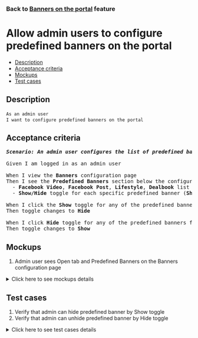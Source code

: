 ### Back to [Banners on the portal](../../) feature

# Allow admin users to configure predefined banners on the portal

- [Description](#description)
- [Acceptance criteria](#acceptance-criteria)
- [Mockups](#mockups)
- [Test cases](#test-cases)

## Description

    As an admin user
    I want to configure predefined banners on the portal

## Acceptance criteria

<pre>
<b><i>Scenario: An admin user configures the list of predefined banners</i></b>

Given I am logged in as an admin user

When I view the <b>Banners</b> configuration page
Then I see the <b>Predefined Banners</b> section below the configurable banners section with the following:
  - <b>Facebook Video</b>, <b>Facebook Post</b>, <b>Lifestyle</b>, <b>Dealbook</b> list of predefined banners
  - <b>Show/Hide</b> toggle for each specific predefined banner (<b>Show</b> is on by default)

When I click the <b>Show</b> toggle for any of the predefined banner from the list
Then toggle changes to <b>Hide</b>

When I click <b>Hide</b> toggle for any of the predefined banners from the list
Then toggle changes to <b>Show</b>
</pre>

## Mockups

1. Admin user sees Open tab and Predefined Banners on the Banners configuration page

<details>
  <summary>Click here to see mockups details</summary>

**1. Admin user sees Open tab and Predefined Banners on the Banners configuration page:**

![Admin user sees Open tab and Predefined Banners on the Banners configuration page](/products/sport_news_portal/web_application_features/banners/images/banners_open_tab.png)

</details>

## Test cases

1. Verify that admin can hide predefined banner by Show toggle
2. Verify that admin can unhide predefined banner by Hide toggle

<details>
  <summary>Click here to see test cases details</summary>

### **#1. Verify that admin can hide predefined banner by Show toggle**

|Preconditions|Steps|Expected result
--------------|-----|----------
|- Log in by admin account</br>- Go to the <b>Banners</b> configuration page|1) Click <b>Show</b> toggle to hide any predefined banner from the list</br>2) Log out by admin account</br>3) Log in by user account</br>4) Check if the hidden predefined banner is not visible for the site user|1) Toggle changed to <b>Hide</b></br>4) The hidden predefined banner is not shown|

### **#2. Verify that admin can unhide predefined banner by Hide toggle**

|Preconditions|Steps|Expected result
--------------|-----|----------
|- Log in by admin account</br>- Go to the <b>Banners</b> configuration page</br>- Some predefined banners are hidden|1) Click <b>Hide</b> toggle to hide any predefined banner from the list</br>2) Log out by admin account</br>3) Log in by user account</br>4) Check if the hidden predefined banner is not visible for the site user|1) Toggle changed to <b>Show</b></br>4) The unhidden predefined banner is shown|

</details>

